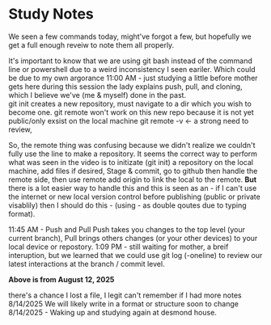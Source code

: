 # Study Notes
We seen a few commands today, might've forgot a few, but hopefully we get a full enough reveiw to note them all properly.

It's important to know that we are using git bash instead of the command line or powershell due to a weird inconsistency I seen eariler. Which could be due to my own argorance
11:00 AM - just studying a little before mother gets here
during this session the lady explains push, pull, and cloning, which I believe we've (me & myself) done in the past.  
git init creates a new repository, must navigate to a dir which you wish to become one. 
git remote won't work on this new repo because it is not yet public/only exsist on the local machine
git remote -v <- a strong need to review, 

So, the remote thing was confusing because we didn't realize we couldn't fully use the line to make a repository. It seems the correct way to perform what was seen in the video is to initizate (git init) a repository on the local machine, add files if desired, Stage & commit, go to github then handle the remote side, then use remote add origin <link> to link the local to the remote. 
**But** there is a lot easier way to handle this and this is seen as an - if I can't use the internet or new local version control before publishing (public or private visablily) then I should do this - (using - as double qoutes due to typing format). 

11:45 AM - Push and Pull
Push takes you changes to the top level (your current branch), Pull brings others changes (or your other devices) to your local device or repostory. 
1:09 PM - still waiting for mother, a breif interuption, but we learned that we could use git log (-oneline) to review our latest interactions at the branch / commit level. 

**Above is from August 12, 2025**

there's a chance I lost a file, I legit can't remember if I had more notes 8/14/2025
We will likely write in a format or structure soon to change
8/14/2025 - Waking up and studying again at desmond house.

